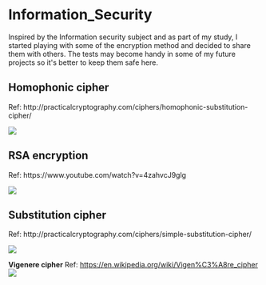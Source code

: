 # Information_Security


Inspired by the Information security subject and as part of my study, I started playing with some of the encryption method and decided to share them with others.
The tests may become handy in some of my future projects so it's better to keep them safe here.


<h2>Homophonic cipher</h2>
<p>Ref: http://practicalcryptography.com/ciphers/homophonic-substitution-cipher/</p>
<image src="https://i.gyazo.com/03abe4aaedffb311ce3ab2546a4b1f24.png">

<h2>RSA encryption</h2>
<p>Ref: https://www.youtube.com/watch?v=4zahvcJ9glg</p>
<image src="https://i.gyazo.com/b389098bb42bf38dbe314b35a7d0c7a1.png">

<h2>Substitution cipher</h2>
<p>Ref: http://practicalcryptography.com/ciphers/simple-substitution-cipher/</p>
<image src='https://i.gyazo.com/583cd932ae082aec3062ed1d41b66320.png'>


<b>Vigenere cipher</b>
Ref: https://en.wikipedia.org/wiki/Vigen%C3%A8re_cipher
<image src='https://i.gyazo.com/0baeb40b8d3e3320c2ac1fedc23a277b.png'>

